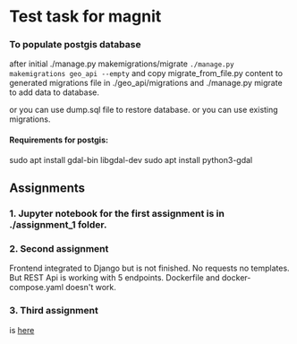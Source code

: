 # Test task for magnit

### To populate postgis database
after initial ./manage.py makemigrations/migrate
```./manage.py makemigrations geo_api --empty```
and copy migrate_from_file.py content to generated migrations file in
./geo_api/migrations
and ./manage.py migrate to add data to database.

or you can use dump.sql file to restore database.
or you can use existing migrations.

#### Requirements for postgis:
sudo apt install gdal-bin libgdal-dev
sudo apt install python3-gdal

## Assignments
### 1. Jupyter notebook for the first assignment is in ./assignment_1 folder.

### 2. Second assignment
Frontend integrated to Django but is not finished. No requests no templates. But
REST Api is working with 5 endpoints.
Dockerfile and docker-compose.yaml doesn't work.

### 3. Third assignment
is [here](https://replit.com/@Baradaster/geoJsonborderLength#main.py)
